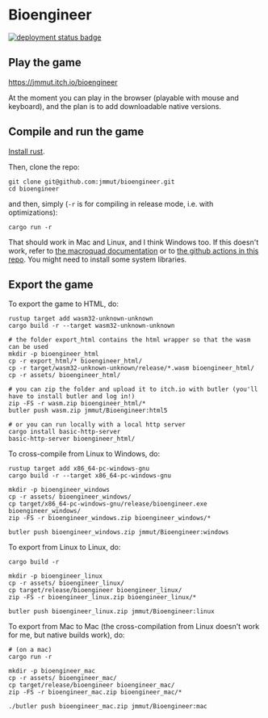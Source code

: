 # Bioengineer
[![deployment status badge](https://github.com/jmmut/bioengineer/actions/workflows/release.yml/badge.svg)](https://github.com/jmmut/bioengineer/actions)

## Play the game

https://jmmut.itch.io/bioengineer

At the moment you can play in the browser (playable with mouse and keyboard), and the plan is to add downloadable native versions.

## Compile and run the game

[Install rust](https://www.rust-lang.org/tools/install).

Then, clone the repo:
```
git clone git@github.com:jmmut/bioengineer.git
cd bioengineer
```

and then, simply (`-r` is for compiling in release mode, i.e. with optimizations):
```
cargo run -r
```

That should work in Mac and Linux, and I think Windows too. If this doesn't
work, refer to [the macroquad documentation](https://github.com/not-fl3/macroquad/#linux) or to [the github actions in this repo](.github/workflows/build.yml).
You might need to install some system libraries.

## Export the game

To export the game to HTML, do:
```
rustup target add wasm32-unknown-unknown
cargo build -r --target wasm32-unknown-unknown

# the folder export_html contains the html wrapper so that the wasm can be used
mkdir -p bioengineer_html
cp -r export_html/* bioengineer_html/
cp -r target/wasm32-unknown-unknown/release/*.wasm bioengineer_html/
cp -r assets/ bioengineer_html/

# you can zip the folder and upload it to itch.io with butler (you'll have to install butler and log in!)
zip -FS -r wasm.zip bioengineer_html/*
butler push wasm.zip jmmut/Bioengineer:html5

# or you can run locally with a local http server
cargo install basic-http-server
basic-http-server bioengineer_html/
```

To cross-compile from Linux to Windows, do:
```
rustup target add x86_64-pc-windows-gnu
cargo build -r --target x86_64-pc-windows-gnu

mkdir -p bioengineer_windows
cp -r assets/ bioengineer_windows/
cp target/x86_64-pc-windows-gnu/release/bioengineer.exe bioengineer_windows/
zip -FS -r bioengineer_windows.zip bioengineer_windows/*

butler push bioengineer_windows.zip jmmut/Bioengineer:windows
```

To export from Linux to Linux, do:
```
cargo build -r

mkdir -p bioengineer_linux
cp -r assets/ bioengineer_linux/
cp target/release/bioengineer bioengineer_linux/
zip -FS -r bioengineer_linux.zip bioengineer_linux/*

butler push bioengineer_linux.zip jmmut/Bioengineer:linux
```

To export from Mac to Mac (the cross-compilation from Linux doesn't work for me, but native 
builds work), do:
```
# (on a mac)
cargo run -r

mkdir -p bioengineer_mac
cp -r assets/ bioengineer_mac/
cp target/release/bioengineer bioengineer_mac/
zip -FS -r bioengineer_mac.zip bioengineer_mac/*

./butler push bioengineer_mac.zip jmmut/Bioengineer:mac
```
